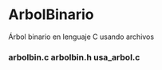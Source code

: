 # ArbolBinario
Árbol binario en lenguaje C usando archivos

### arbolbin.c arbolbin.h usa_arbol.c


